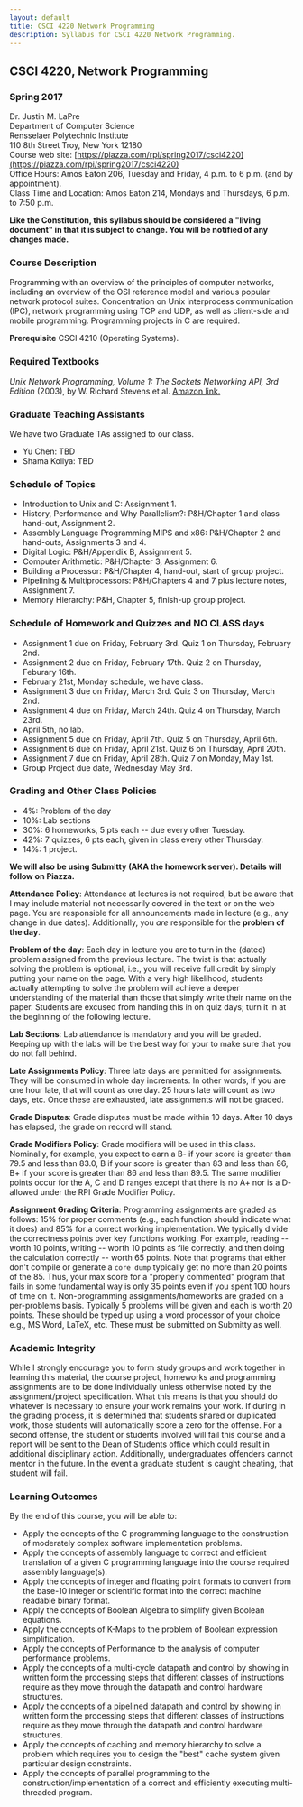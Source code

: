 ```yaml
---
layout: default
title: CSCI 4220 Network Programming
description: Syllabus for CSCI 4220 Network Programming.
---
```


## CSCI 4220, Network Programming

### Spring 2017

Dr. Justin M. LaPre  
Department of Computer Science  
Rensselaer Polytechnic Institute  
110 8th Street Troy, New York 12180   
Course web site: [https://piazza.com/rpi/spring2017/csci4220](https://piazza.com/rpi/spring2017/csci4220)  
Office Hours: Amos Eaton 206, Tuesday and Friday, 4 p.m. to 6 p.m. (and by appointment).  
Class Time and Location: Amos Eaton 214, Mondays and Thursdays, 6 p.m. to 7:50 p.m.

**Like the Constitution, this syllabus should be considered a "living document" in that it is subject to change.
You will be notified of any changes made.**

### Course Description

Programming with an overview of the principles of computer networks,
including an overview of the OSI reference model and various popular
network protocol suites. Concentration on Unix interprocess
communication (IPC), network programming using TCP and UDP, as well as
client-side and mobile programming. Programming projects in C are required.

**Prerequisite** CSCI 4210 (Operating Systems).

### Required Textbooks

*Unix Network Programming, Volume 1: The Sockets Networking API, 3rd
Edition* (2003), by W. Richard Stevens et al.
[Amazon link.](http://a.co/aE8mNZ4)

### Graduate Teaching Assistants
We have two Graduate TAs assigned to our class.

* Yu Chen: TBD
* Shama Kollya: TBD

### Schedule of Topics

* Introduction to Unix and C: Assignment 1.
* History, Performance and Why Parallelism?: P&H/Chapter 1 and class
  hand-out, Assignment 2.
* Assembly Language Programming MIPS and x86: P&H/Chapter 2 and
  hand-outs, Assignments 3 and 4.
* Digital Logic: P&H/Appendix B, Assignment 5.
* Computer Arithmetic: P&H/Chapter 3, Assignment 6.
* Building a Processor: P&H/Chapter 4, hand-out,  start of group project.
* Pipelining & Multiprocessors: P&H/Chapters 4 and 7 plus lecture
  notes, Assignment 7.
* Memory Hierarchy: P&H, Chapter 5, finish-up group project.

### Schedule of Homework and Quizzes and NO CLASS days

* Assignment 1 due on Friday, February 3rd.  Quiz 1 on Thursday,
  February 2nd.
* Assignment 2 due on Friday, February 17th.  Quiz 2 on Thursday,
  Feburary 16th.
* February 21st, Monday schedule, we have class.
* Assignment 3 due on Friday, March 3rd.  Quiz 3 on Thursday, March
  2nd.
* Assignment 4 due on Friday, March 24th.  Quiz 4 on Thursday,
  March 23rd.
* April 5th, no lab.
* Assignment 5 due on Friday, April 7th.  Quiz 5 on Thursday,
  April 6th.
* Assignment 6 due on Friday, April 21st.  Quiz 6 on Thursday,
  April 20th.
* Assignment 7 due on Friday, April 28th.  Quiz 7 on Monday,
  May 1st.
* Group Project due date, Wednesday May 3rd.

### Grading and Other Class Policies

*  4%: Problem of the day
*  10%: Lab sections
*  30%: 6 homeworks, 5 pts each -- due every other Tuesday.
*  42%: 7 quizzes, 6 pts each, given in class every other Thursday.
*  14%: 1 project.

**We will also be using Submitty (AKA the homework server).  Details
  will follow on Piazza.**

**Attendance Policy**: Attendance at lectures is not required, but
be aware that I may include material not necessarily covered in the
text or on the web page.  You are responsible for all announcements
made in lecture (e.g., any change in due dates).
Additionally, you *are* responsible for the **problem of the day**.

**Problem of the day**: Each day in lecture you are to turn in the
(dated) problem assigned from the previous lecture.  The twist is that
actually solving the problem is optional, i.e., you will receive full
credit by simply putting your name on the page.  With a very high
likelihood, students actually attempting to solve the problem will
achieve a deeper understanding of the material than those that simply
write their name on the paper.  Students are excused from handing this
in on quiz days; turn it in at the beginning of the following lecture.

**Lab Sections**: Lab attendance is mandatory and you will be graded.
Keeping up with the labs will be the best way for your to make sure
that you do not fall behind.

**Late Assignments Policy**: Three late days are permitted for
assignments.  They will be consumed in whole day increments. In other
words, if you are one hour late, that will count as one day. 25 hours
late will count as two days, etc. Once these are exhausted, late
assignments will not be graded.

**Grade Disputes**: Grade disputes must be made within 10 days.
After 10 days has elapsed, the grade on record will stand.

**Grade Modifiers Policy**: Grade modifiers will be used in this
class. Nominally, for example, you expect to earn a B- if your score
is greater than 79.5 and less than 83.0, B if your score is greater
than 83 and less than 86, B+ if your score is greater than 86 and less
than 89.5. The same modifier points occur for the A, C and D ranges
except that there is no A+ nor is a D- allowed under the RPI Grade
Modifier Policy.

**Assignment Grading Criteria**: Programming assignments are graded as
follows: 15% for proper comments (e.g., each function should indicate
what it does) and 85% for a correct working implementation. We
typically divide the correctness points over key functions
working. For example, reading -- worth 10 points, writing -- worth 10
points as file correctly, and then doing the calculation correctly --
worth 65 points. Note that programs that either don't compile or
generate a `core dump` typically get no more than 20 points of the
85. Thus, your max score for a "properly commented" program that fails
in some fundamental way is only 35 points even if you spent 100 hours
of time on it.  Non-programming assignments/homeworks are graded on a
per-problems basis. Typically 5 problems will be given and each is
worth 20 points.  These should be typed up using a word processor of
your choice e.g., MS Word, LaTeX, etc.  These must be submitted on
Submitty as well.

### Academic Integrity

While I strongly encourage you to form study groups and work together
in learning this material, the course project, homeworks and
programming assignments are to be done individually unless otherwise
noted by the assignment/project specification. What this means is that
you should do whatever is necessary to ensure your work remains your
work. If during in the grading process, it is determined that students
shared or duplicated work, those students will automatically score a
zero for the offense.  For a second offense, the student or students
involved will fail this course and a report will be sent to the Dean
of Students office which could result in additional disciplinary
action.  Additionally, undergraduates offenders cannot mentor in the
future.  In the event a graduate student is caught cheating, that
student will fail.

### Learning Outcomes
By the end of this course, you will be able to:

* Apply the concepts of the C programming language to the construction
of moderately complex software implementation problems.
* Apply the concepts of assembly language to correct and efficient
translation of a given C programming language into the course required
assembly language(s).
* Apply the concepts of integer and floating point formats to convert
from the base-10 integer or scientific format into the correct machine
readable binary format.
* Apply the concepts of Boolean Algebra to simplify given Boolean equations.
* Apply the concepts of K-Maps to the problem of Boolean expression
  simplification.
* Apply the concepts of Performance to the analysis of computer
  performance problems.
* Apply the concepts of a multi-cycle datapath and control by showing
in written form the processing steps that different classes of
instructions require as they move through the datapath and control
hardware structures.
* Apply the concepts of a pipelined datapath and control by showing in
written form the processing steps that different classes of
instructions require as they move through the datapath and control
hardware structures.
* Apply the concepts of caching and memory hierarchy to solve a
problem which requires you to design the "best" cache system given
particular design constraints.
* Apply the concepts of parallel programming to the
construction/implementation of a correct and efficiently executing
multi-threaded program.
